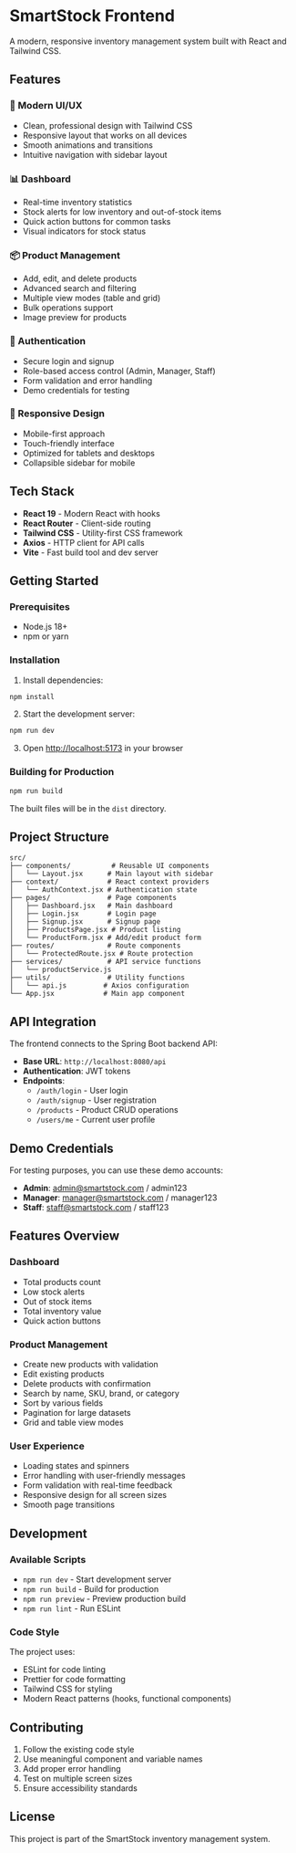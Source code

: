 # SmartStock Frontend

A modern, responsive inventory management system built with React and Tailwind CSS.

## Features

### 🎨 Modern UI/UX
- Clean, professional design with Tailwind CSS
- Responsive layout that works on all devices
- Smooth animations and transitions
- Intuitive navigation with sidebar layout

### 📊 Dashboard
- Real-time inventory statistics
- Stock alerts for low inventory and out-of-stock items
- Quick action buttons for common tasks
- Visual indicators for stock status

### 📦 Product Management
- Add, edit, and delete products
- Advanced search and filtering
- Multiple view modes (table and grid)
- Bulk operations support
- Image preview for products

### 🔐 Authentication
- Secure login and signup
- Role-based access control (Admin, Manager, Staff)
- Form validation and error handling
- Demo credentials for testing

### 📱 Responsive Design
- Mobile-first approach
- Touch-friendly interface
- Optimized for tablets and desktops
- Collapsible sidebar for mobile

## Tech Stack

- **React 19** - Modern React with hooks
- **React Router** - Client-side routing
- **Tailwind CSS** - Utility-first CSS framework
- **Axios** - HTTP client for API calls
- **Vite** - Fast build tool and dev server

## Getting Started

### Prerequisites
- Node.js 18+ 
- npm or yarn

### Installation

1. Install dependencies:
```bash
npm install
```

2. Start the development server:
```bash
npm run dev
```

3. Open [http://localhost:5173](http://localhost:5173) in your browser

### Building for Production

```bash
npm run build
```

The built files will be in the `dist` directory.

## Project Structure

```
src/
├── components/          # Reusable UI components
│   └── Layout.jsx      # Main layout with sidebar
├── context/            # React context providers
│   └── AuthContext.jsx # Authentication state
├── pages/              # Page components
│   ├── Dashboard.jsx   # Main dashboard
│   ├── Login.jsx       # Login page
│   ├── Signup.jsx      # Signup page
│   ├── ProductsPage.jsx # Product listing
│   └── ProductForm.jsx # Add/edit product form
├── routes/             # Route components
│   └── ProtectedRoute.jsx # Route protection
├── services/           # API service functions
│   └── productService.js
├── utils/              # Utility functions
│   └── api.js         # Axios configuration
└── App.jsx            # Main app component
```

## API Integration

The frontend connects to the Spring Boot backend API:

- **Base URL**: `http://localhost:8080/api`
- **Authentication**: JWT tokens
- **Endpoints**:
  - `/auth/login` - User login
  - `/auth/signup` - User registration
  - `/products` - Product CRUD operations
  - `/users/me` - Current user profile

## Demo Credentials

For testing purposes, you can use these demo accounts:

- **Admin**: admin@smartstock.com / admin123
- **Manager**: manager@smartstock.com / manager123  
- **Staff**: staff@smartstock.com / staff123

## Features Overview

### Dashboard
- Total products count
- Low stock alerts
- Out of stock items
- Total inventory value
- Quick action buttons

### Product Management
- Create new products with validation
- Edit existing products
- Delete products with confirmation
- Search by name, SKU, brand, or category
- Sort by various fields
- Pagination for large datasets
- Grid and table view modes

### User Experience
- Loading states and spinners
- Error handling with user-friendly messages
- Form validation with real-time feedback
- Responsive design for all screen sizes
- Smooth page transitions

## Development

### Available Scripts

- `npm run dev` - Start development server
- `npm run build` - Build for production
- `npm run preview` - Preview production build
- `npm run lint` - Run ESLint

### Code Style

The project uses:
- ESLint for code linting
- Prettier for code formatting
- Tailwind CSS for styling
- Modern React patterns (hooks, functional components)

## Contributing

1. Follow the existing code style
2. Use meaningful component and variable names
3. Add proper error handling
4. Test on multiple screen sizes
5. Ensure accessibility standards

## License

This project is part of the SmartStock inventory management system.